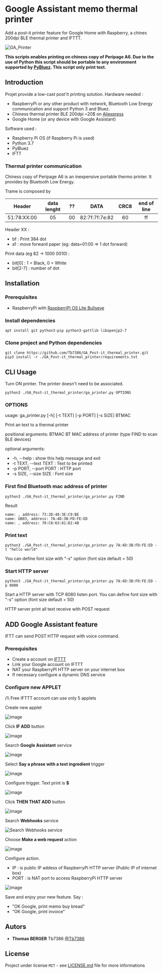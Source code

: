 # Google Assistant memo thermal printer
Add a post-it printer feature for Google Home with Raspberry, a chines 200dpi BLE thermal printer and IFTTT.

![GA_Printer](https://user-images.githubusercontent.com/59627714/142873517-01c6a2e7-8d10-43d4-815c-9df0b648dd9d.png)


**This scripts enables printing on chiness copy of Peripage A6. Due to the use of Python this script should be portable to any environment supported by [PyBluez](https://github.com/pybluez/pybluez). This script only print text.**

## Introduction
Projet provide a low-cast post'it printing solution.
Hardware needed :
 - RaspberryPi or any other product with network, Bluetooth Low Energy communication and support Python 3 and Bluez.
 - Chiness thermal printer BLE 200dpi ~20$ on [Aliexpress](https://fr.aliexpress.com/item/1005003351851277.html)
 - Google Home (or any device with Google Assistant)

Software used :
 - Raspberry Pi OS (if Raspberry Pi is used)
 - Python 3.7
 - PyBluez
 - IFTT

### Thermal printer communication
Chiness copy of Peripage A6 is an inexpensive portable thermo printer. It provides by Bluetooth Low Energy.

Trame is composed by

| Header      | data lenght | ?? | DATA           | CRC8 | end of line |
|:------:     |:-----------:|:--:|:----:          |:----:|:-----------:| 
| 51:78:XX:00 | 05          | 00 | 82:7f:7f:7e:82 | 60   | ff          |   


Header XX :
   - bf : Print 384 dot
   - a1 : move forward paper (eg: data=01:00 => 1 dot forward)

Print data (eg 82 -> 1000 0010) :
  - bit[0] : 1 = Black, 0 = White
  - bit[2-7] : number of dot

## Installation

### Prerequisites

 - RaspberryPi with [RaspberriPi OS Lite Bullseye](https://downloads.raspberrypi.org/raspios_lite_armhf/images/raspios_lite_armhf-2021-11-08/2021-10-30-raspios-bullseye-armhf-lite.zip)

### Install dependencies
```
apt install git python3-pip python3-gattlib libopenjp2-7
```
### Clone project and Python dependencies
```
git clone https://github.com/Tb7386/GA_Post-it_thermal_printer.git
pip3 install -r ./GA_Post-it_thermal_printer/requirements.txt
```
## CLI Usage

Turn ON printer. The printer doesn't need to be associated.

```
python3 ./GA_Post-it_thermal_printer/ga_printer.py OPTIONS
```

### OPTIONS

usage: ga_printer.py [-h] [-t TEXT] [-p PORT] [-s SIZE] BTMAC

Print an text to a thermal printer

positional arguments:
  BTMAC                 BT MAC address of printer (type FIND to scan BLE devices)

optional arguments:
 - -h, --help :           show this help message and exit
 - -t TEXT, --text TEXT : Text to be printed
 - -p PORT, --port PORT : HTTP port
 - -s SIZE, --size SIZE : Font size

### First find Bluetooth mac address of printer

```
python3 ./GA_Post-it_thermal_printer/ga_printer.py FIND
```
Result
```
name: , address: 73:2D:48:3E:C9:BE
name: GB03, address: 7A:4D:3B:FD:FE:ED
name: , address: 70:C8:63:81:D2:4B
```

### Print text

```
python3 ./GA_Post-it_thermal_printer/ga_printer.py 7A:4D:3B:FD:FE:ED -t "hello world"
```

You can define font size with "-s" option (font size default = 50)

### Start HTTP server

```
python3 ./GA_Post-it_thermal_printer/ga_printer.py 7A:4D:3B:FD:FE:ED -p 8080
```
Start a HTTP server with TCP 8080 listen port.
You can define font size with "-s" option (font size default = 50)

HTTP server print all text receive with POST request

## ADD Google Assistant feature

IFTT can send POST HTTP request with voice command.

### Prerequisites

 - Create a account on [IFTTT](https://ifttt.com/login)
 - Link your Google account on IFTTT
 - NAT your RaspberryPI HTTP server on your internet box
 - If necessary configure a dynamic DNS service 

### Configure new APPLET

/!\ Free IFTTT account can use only 5 applets

Create new applet

![image](https://user-images.githubusercontent.com/59627714/143013433-462a681a-71fc-4f9d-9cdb-4f20f632a5cd.png)

Click  **IF ADD** button

![image](https://user-images.githubusercontent.com/59627714/143013476-1e40b576-0b78-4e60-b669-5e593a503f2f.png)

Search **Google Assistant** service

![image](https://user-images.githubusercontent.com/59627714/143013559-3c1067b4-948a-49e2-9a1f-27ea77888d14.png)

Select **Say a phrase with a text ingredient** trigger

![image](https://user-images.githubusercontent.com/59627714/143013682-146ca039-15f3-4528-8ec7-2e27fad6339b.png)

Configure trigger. Text print is **$**

![image](https://user-images.githubusercontent.com/59627714/143013756-a86d2765-a805-4a89-bf90-65fcf54026b0.png)

Click **THEN THAT ADD** button

![image](https://user-images.githubusercontent.com/59627714/143013782-40582f66-95e1-4a34-b8c4-a96f59791454.png)

Search **Webhooks** service

![Search **Webhooks** service](https://user-images.githubusercontent.com/59627714/143013839-e60b5a4f-95dc-4903-8737-7aa09f609ce5.png)

Choose **Make a web request** action

![image](https://user-images.githubusercontent.com/59627714/143013877-c2420ebe-142c-4ade-8363-ee133e39f352.png)

Configure action. 
 - IP : is public IP addess of RaspberryPi HTTP server (Public IP of internet box)
 - PORT : is NAT port to access RaspberryPi HTTP server

![image](https://user-images.githubusercontent.com/59627714/143013975-bddbcb1b-9ce0-46e6-beaf-557baecdf9aa.png)


Save and enjoy your new feature. 
Say :
 - "OK Google, print memo buy bread"
 - "OK Google, print invoice"

## Autors

* **Thomas BERGER** Tb7386 [@Tb7386](https://github.com/Tb7386)

## License

Project under license ``MIT`` - see [LICENSE.md](LICENSE.md) file for more informations
